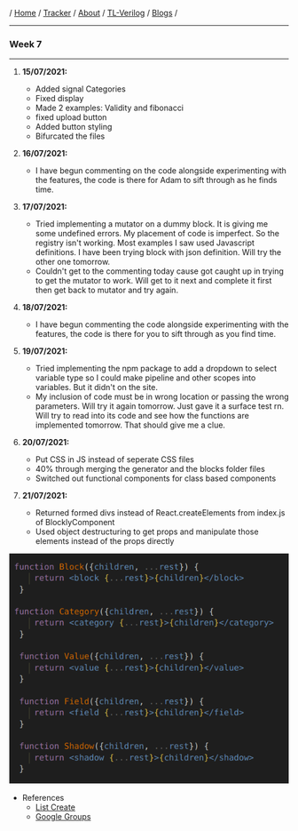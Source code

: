 / [Home](/index) / [Tracker](/gsoc-2021) / [About](pages/gsoc/about) / [TL-Verilog](pages/gsoc/TLV) / [Blogs](pages/blogs/gsoc-final-blog) /

---

### Week 7

---

1. **15/07/2021:** 
   * Added signal Categories
   * Fixed display
   * Made 2 examples: Validity and fibonacci
   * fixed upload button
   * Added button styling
   * Bifurcated the files

2. **16/07/2021:**
   * I have begun commenting on the code alongside experimenting with the features, the code is there for Adam to sift through as he finds time.
   
3. **17/07/2021:**
   * Tried implementing a mutator on a dummy block. It is giving me some undefined errors. My placement of code is imperfect. So the registry isn't working. Most examples I saw used Javascript definitions. I have been trying block with json definition. Will try the other one tomorrow.
   * Couldn't get to the commenting today cause got caught up in trying to get the mutator to work. Will get to it next and complete it first then get back to mutator and try again.

4. **18/07/2021:**
   *  I have begun commenting the code alongside experimenting with the features, the code is there for you to sift through as you find time.

5. **19/07/2021:**
   * Tried implementing the npm package to add a dropdown to select variable type so I could make pipeline and other scopes into variables. But it didn't on the site.
   *  My inclusion of code must be in wrong location or passing the wrong parameters. Will try it again tomorrow. Just gave it a surface test rn. Will try to read into its code and see how the functions are implemented tomorrow. That should give me a clue.
6. **20/07/2021:**
   * Put CSS in JS instead of seperate CSS files
   * 40% through merging the generator and the blocks folder files
   * Switched out functional components for class based components
7. **21/07/2021:**
   * Returned formed divs instead of React.createElements from index.js of BlocklyComponent
   * Used object destructuring to get props and manipulate those elements instead of the props directly
   <p align="center">     
  <img src="../../images/tracker/image56.png"> 
   </p>
   
   * References
     * [List Create](https://github.com/google/blockly-samples/blob/master/plugins/block-plus-minus/src/list_create.js)
     * [Google Groups](https://groups.google.com/g/blockly/c/hnhObVXLJw4)






